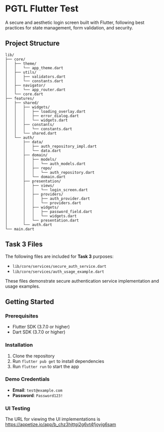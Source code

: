 # PGTL Flutter Test

A secure and aesthetic login screen built with Flutter, following best practices for state management, form validation, and security.

## Project Structure

```
lib/
├── core/
│   ├── theme/
│   │   └── app_theme.dart
│   ├── utils/
│   │   ├── validators.dart
│   │   └── constants.dart
│   ├── navigator/
│   │   └── app_router.dart
│   └── core.dart
├── features/
│   ├── shared/
│   │   ├── widgets/
│   │   │   ├── loading_overlay.dart
│   │   │   ├── error_dialog.dart
│   │   │   └── widgets.dart
│   │   ├── constants/
│   │   │   └── constants.dart
│   │   └── shared.dart
│   └── auth/
│       ├── data/
│       │   ├── auth_repository_impl.dart
│       │   └── data.dart
│       ├── domain/
│       │   ├── models/
│       │   │   └── auth_models.dart
│       │   ├── repo/
│       │   │   └── auth_repository.dart
│       │   └── domain.dart
│       ├── presentation/
│       │   ├── views/
│       │   │   └── login_screen.dart
│       │   ├── providers/
│       │   │   ├── auth_provider.dart
│       │   │   └── providers.dart
│       │   ├── widgets/
│       │   │   ├── password_field.dart
│       │   │   └── widgets.dart
│       │   └── presentation.dart
│       └── auth.dart
└── main.dart
```

## Task 3 Files

The following files are included for **Task 3** purposes:

- `lib/core/services/secure_auth_service.dart`
- `lib/core/services/auth_usage_example.dart`

These files demonstrate secure authentication service implementation and usage examples.

## Getting Started

### Prerequisites
- Flutter SDK (3.7.0 or higher)
- Dart SDK (3.7.0 or higher)

### Installation
1. Clone the repository
2. Run `flutter pub get` to install dependencies
3. Run `flutter run` to start the app

### Demo Credentials
- **Email**: `test@example.com`
- **Password**: `Password123!`

### UI Testing
The URL for viewing the UI implementations is https://appetize.io/app/b_chz3hjttgi2g6vt4fjoyjg6sam